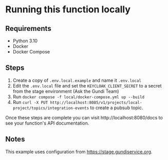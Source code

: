 # Running this function locally

## Requirements

- Python 3.10
- Docker
- Docker Compose

## Steps

1. Create a copy of `.env.local.example` and name it `.env.local`
2. Edit the `.env.local` file and set the `KEYCLOAK_CLIENT_SECRET` to a secret from the stage environment (Ask the Gundi Team)
3. Run `docker compose -f local/docker-compose.yml up --build`
4. Run `curl -X PUT http://localhost:8085/v1/projects/local-project/topics/integration-events` to create a pubsub topic.

Once these steps are complete you can visit http://localhost:8080/docs to see your function's API documentation.

## Notes

This example uses configuration from https://stage.gundiservice.org.



